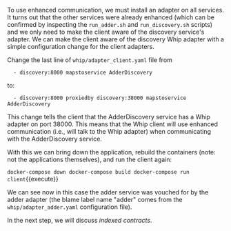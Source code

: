 To use enhanced communication, we must install an adapter on all services. It turns out that the other services were already enhanced (which can be confirmed by inspecting the `run_adder.sh` and `run_discovery.sh` scripts) and we only need to make the client aware of the discovery service's adapter. We can make the client aware of the discovery Whip adapter with a simple configuration change for the client adapters.

Change the last line of `whip/adapter_client.yaml` file from

```
  - discovery:8000 mapstoservice AdderDiscovery
```

to:

```
  - discovery:8000 proxiedby discovery:38000 mapstoservice AdderDiscovery
```

This change tells the client that the AdderDiscovery service has a Whip adapter on port 38000. This means that the Whip client will use enhanced communication (i.e., will talk to the Whip adapter) when communicating with the AdderDiscovery service.

With this we can bring down the application, rebuild the containers (note: not the applications themselves), and run the client again:

``docker-compose down
docker-compose build
docker-compose run client``{{execute}}

We can see now in this case the adder service was vouched for by the adder adapter (the blame label name "adder" comes from the `whip/adapter_adder.yaml` configuration file).

In the next step, we will discuss _indexed contracts_.
